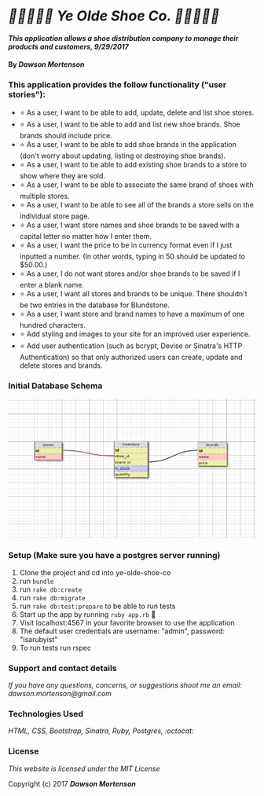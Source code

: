 # _👞👞👞👞👞 Ye Olde Shoe Co. 👞👞👞👞👞_

#### _This application allows a shoe distribution company to manage their products and customers, 9/29/2017_

#### By _**Dawson Mortenson**_

### This application provides the follow functionality ("user stories"):
* ⭐ As a user, I want to be able to add, update, delete and list shoe stores.
* ⭐ As a user, I want to be able to add and list new shoe brands. Shoe brands should include price.
* ⭐ As a user, I want to be able to add shoe brands in the application (don't worry about updating, listing or destroying shoe brands).
* ⭐ As a user, I want to be able to add existing shoe brands to a store to show where they are sold.
* ⭐ As a user, I want to be able to associate the same brand of shoes with multiple stores.
* ⭐ As a user, I want to be able to see all of the brands a store sells on the individual store page.
* ⭐ As a user, I want store names and shoe brands to be saved with a capital letter no matter how I enter them.
* ⭐ As a user, I want the price to be in currency format even if I just inputted a number. (In other words, typing in 50 should be updated to $50.00.)
* ⭐ As a user, I do not want stores and/or shoe brands to be saved if I enter a blank name.
* ⭐ As a user, I want all stores and brands to be unique. There shouldn't be two entries in the database for Blundstone.
* ⭐ As a user, I want store and brand names to have a maximum of one hundred characters.
* ⭐ Add styling and images to your site for an improved user experience.
* ⭐ Add user authentication (such as bcrypt, Devise or Sinatra's HTTP Authentication) so that only authorized users can create, update and delete stores and brands.

### Initial Database Schema
![Alt text](./public/db_schema_design.png?raw=true "Database Schema Design")

### Setup (Make sure you have a postgres server running)
1. Clone the project and cd into ye-olde-shoe-co
2. run `bundle`
3. run `rake db:create`
4. run `rake db:migrate`
5. run `rake db:test:prepare` to be able to run tests
6. Start up the app by running `ruby app.rb` :rocket:
7. Visit localhost:4567 in your favorite browser to use the application
8. The default user credentials are username: "admin", password: "isarubyist"
9. To run tests run rspec

### Support and contact details
_If you have any questions, concerns, or suggestions shoot me an email: dawson.mortenson@gmail.com_

### Technologies Used
_HTML, CSS, Bootstrap, Sinatra, Ruby, Postgres, :octocat:_

### License
*This website is licensed under the MIT License*

Copyright (c) 2017 **_Dawson Mortenson_**
